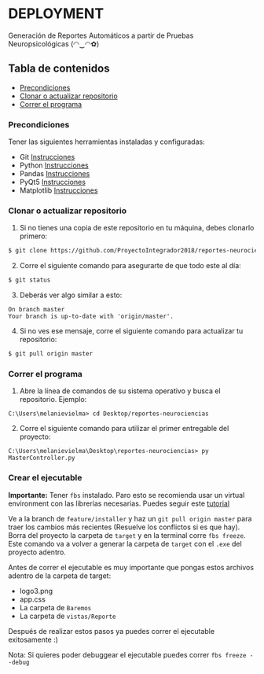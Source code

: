 # DEPLOYMENT

Generación de Reportes Automáticos a partir de Pruebas Neuropsicológicas (◠‿◠✿)

## Tabla de contenidos

* [Precondiciones](#precondiciones)
* [Clonar o actualizar repositorio](#clonar-o-actualizar-repositorio)
* [Correr el programa](#correr-el-programa)

### Precondiciones

Tener las siguientes herramientas instaladas y configuradas:

* Git [Instrucciones](https://git-scm.com/book/en/v2/Getting-Started-Installing-Git)
* Python [Instrucciones](https://www.python.org/downloads/)
* Pandas [Instrucciones](https://pandas.pydata.org/pandas-docs/version/0.23.3/install.html)
* PyQt5 [Instrucciones](https://pypi.org/project/PyQt5/)
* Matplotlib [Instrucciones](https://matplotlib.org/3.1.1/users/installing.html)

### Clonar o actualizar repositorio

1. Si no tienes una copia de este repositorio en tu máquina, debes clonarlo primero:

```bash
$ git clone https://github.com/ProyectoIntegrador2018/reportes-neurociencias.git
```

2. Corre el siguiente comando para asegurarte de que todo este al día:

```bash
$ git status
```

3. Deberás ver algo similar a esto: 

```
On branch master
Your branch is up-to-date with 'origin/master'.
```

4. Si no ves ese mensaje, corre el siguiente comando para actualizar tu repositorio:

```bash
$ git pull origin master
```

### Correr el programa

1. Abre la línea de comandos de su sistema operativo y busca el repositorio. Ejemplo:
```
C:\Users\melanievielma> cd Desktop/reportes-neurociencias
```
2. Corre el siguiente comando para utilizar el primer entregable del proyecto:
```
C:\Users\melanievielma\Desktop\reportes-neurociencias> py MasterController.py
```

### Crear el ejecutable
 **Importante:**
 Tener `fbs` instalado. Paro esto se recomienda usar un virtual environment con las librerías necesarias. Puedes seguir este [tutorial](https://github.com/mherrmann/fbs-tutorial)
 
Ve a la branch de `feature/installer` y haz un `git pull origin master` para traer los cambios más recientes (Resuelve los conflictos si es que hay). Borra del proyecto la carpeta de `target` y en la terminal corre `fbs freeze`. Este comando va a volver a generar la carpeta de `target` con el `.exe` del proyecto adentro. 

Antes de correr el ejecutable es muy importante que pongas estos archivos adentro de la carpeta de target:
* logo3.png
* app.css
* La carpeta de `Baremos`
* La carpeta de `vistas/Reporte`

Después de realizar estos pasos ya puedes correr el ejecutable exitosamente :)

Nota: Si quieres poder debuggear el ejecutable puedes correr `fbs freeze --debug`
